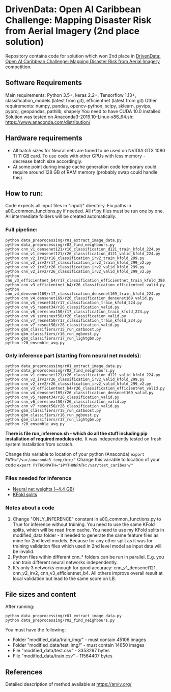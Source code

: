 # DrivenData: Open AI Caribbean Challenge: Mapping Disaster Risk from Aerial Imagery  (2nd place solution)

Repository contains code for solution which won 2nd place in [DrivenData: Open AI Caribbean Challenge: Mapping Disaster Risk from Aerial Imagery](https://www.drivendata.org/competitions/58/disaster-response-roof-type/) competition.

## Software Requirements

Main requirements: Python 3.5+, keras 2.2+, Tensorflow 1.13+, classification_models (latest from git), efficientnet (latest from git)
Other requirements: numpy, pandas, opencv-python, scipy, sklearn, pyvips, pyproj, geopandas, pathlib, shapely
You need to have CUDA 10.0 installed
Solution was tested on Anaconda3-2019.10-Linux-x86_64.sh: https://www.anaconda.com/distribution/

## Hardware requirements

* All batch sizes for Neural nets are tuned to be used on NVIDIA GTX 1080 Ti 11 GB card. To use code with other GPUs with less memory - decrease batch size accordingly.
* At some point during image cache generation code temporary could require around 128 GB of RAM memory (probably swap could handle this).

## How to run:

Code expects all input files in "input/" directory. Fix paths in a00_common_functions.py if needed.
All r*.py files must be run one by one. All intermediate folders will be created automatically.

### Full pipeline:
```
python data_preprocessing/r01_extract_image_data.py
python data_preprocessing/r02_find_neighbours.py
python cnn_v1_densenet121/r16_classification_d121_train_kfold_224.py
python cnn_v1_densenet121/r26_classification_d121_valid_kfold_224.py
python cnn_v2_irv2/r16_classification_irv2_train_kfold_299.py
python cnn_v2_irv2/r17_classification_irv2_train_kfold_299_v2.py
python cnn_v2_irv2/r26_classification_irv2_valid_kfold_299.py
python cnn_v2_irv2/r26_classification_irv2_valid_kfold_299_v2.py
python cnn_v3_efficientnet_b4/r17_classification_efficientnet_train_kfold_380.py
python cnn_v3_efficientnet_b4/r26_classification_efficientnet_valid.py
python cnn_v4_densenet169/r17_classification_densenet169_train_kfold_224.py
python cnn_v4_densenet169/r26_classification_densenet169_valid.py
python cnn_v5_resnet34/r17_classification_train_kfold_224.py
python cnn_v5_resnet34/r26_classification_valid.py
python cnn_v6_seresnext50/r17_classification_train_kfold_224.py
python cnn_v6_seresnext50/r26_classification_valid.py
python cnn_v7_resnet50/r17_classification_train_kfold_224.py
python cnn_v7_resnet50/r26_classification_valid.py
python gbm_classifiers/r15_run_catboost.py
python gbm_classifiers/r16_run_xgboost.py
python gbm_classifiers/r17_run_lightgbm.py
python r20_ensemble_avg.py
```

### Only inference part (starting from neural net models):
```
python data_preprocessing/r01_extract_image_data.py
python data_preprocessing/r02_find_neighbours.py
python cnn_v1_densenet121/r26_classification_d121_valid_kfold_224.py
python cnn_v2_irv2/r26_classification_irv2_valid_kfold_299.py
python cnn_v2_irv2/r26_classification_irv2_valid_kfold_299_v2.py
python cnn_v3_efficientnet_b4/r26_classification_efficientnet_valid.py
python cnn_v4_densenet169/r26_classification_densenet169_valid.py
python cnn_v5_resnet34/r26_classification_valid.py
python cnn_v6_seresnext50/r26_classification_valid.py
python cnn_v7_resnet50/r26_classification_valid.py
python gbm_classifiers/r15_run_catboost.py
python gbm_classifiers/r16_run_xgboost.py
python gbm_classifiers/r17_run_lightgbm.py
python r20_ensemble_avg.py
```

**There is file run_inference.sh - which do all the stuff including pip installation of required modules etc.** It was independently tested on fresh system installation from scratch.

Change this variable to location of your python (Anaconda)
`export PATH="/var/anaconda3-temp/bin/"`
Change this vairable to location of your code
`export PYTHONPATH="$PYTHONPATH:/var/test_caribean/"`

### Files needed for inference

* [Neural net weights (~4.4 GB)](https://github.com/ZFTurbo/DrivenData-Open-AI-Caribbean-Challenge-2nd-place-solution/releases)
* [KFold splits](https://github.com/ZFTurbo/DrivenData-Open-AI-Caribbean-Challenge-2nd-place-solution/releases)

### Notes about a code

1) Change "ONLY_INFERENCE" constant in a00_common_functions.py to True for inference without training. You need to use the same
KFold splits, which will be read from cache. You need to use my KFold splits in modified_data folder - it needed to generate
the same feature files as mine for 2nd level models. Because for any other split as it was for training validation files which used in 2nd level model
as input data will be invalid.
2) Python files within different cnn_* folders can be run in parallel. E.g. you can train different neural networks independently.
3) It's only 3 networks enough for good accuracy: cnn_v1_densenet121, cnn_v2_irv2, cnn_v3_efficientnet_b4. All others improve overall result at local validation but lead to the same score on LB.

## File sizes and content
After running:
```
python data_preprocessing/r01_extract_image_data.py
python data_preprocessing/r02_find_neighbours.py
```

You must have the following:
* Folder "modified_data/train_img/" - must contain 45106 images
* Folder "modified_data/test_img/" - must contain 14650 images
* File "modified_data/test.csv" - 3353297 bytes
* File "modified_data/train.csv" - 11564407 bytes

## References

Detailed description of method available at https://arxiv.org/